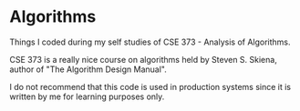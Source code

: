 # Algorithms
Things I coded during my self studies of CSE 373 - Analysis of Algorithms.

CSE 373 is a really nice course on algorithms held by Steven S. Skiena, author of "The Algorithm Design Manual".

I do not recommend that this code is used in production systems since it is written by me for learning purposes only.
